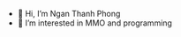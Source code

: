 - 👋 Hi, I’m Ngan Thanh Phong
- 👀 I’m interested in MMO and programming
<!---
phongmm0/phongmm0 is a ✨ special ✨ repository because its `README.md` (this file) appears on your GitHub profile.
You can click the Preview link to take a look at your changes.
--->
